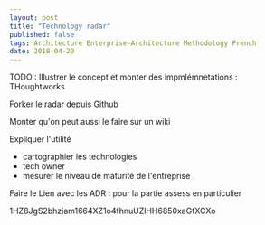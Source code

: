 ```yaml
---
layout: post
title: "Technology radar"
published: false
tags: Architecture Enterprise-Architecture Methodology French
date: 2018-04-20
---
```


TODO : Illustrer le concept et monter des impmlémnetations : THoughtworks

Forker le radar depuis Github

Monter qu'on peut aussi le faire sur un wiki

Expliquer l'utilité
* cartographier les technologies
* tech owner
* mesurer le niveau de maturité de l'entreprise

Faire le Lien avec les ADR : pour la partie assess en particulier

1HZ8JgS2bhziam1664XZ1o4fhnuUZlHH6850xaGfXCXo